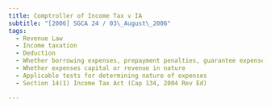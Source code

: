 ```yaml
---
title: Comptroller of Income Tax v IA 
subtitle: "[2006] SGCA 24 / 03\_August\_2006"
tags:
  - Revenue Law
  - Income taxation
  - Deduction
  - Whether borrowing expenses, prepayment penalties, guarantee expenses incurred by taxpayer in connection with repayment of loan for developing property deductible against taxpayer\'s taxable income for certain years of assessment under s 14(1) Income Tax Act
  - Whether expenses capital or revenue in nature
  - Applicable tests for determining nature of expenses
  - Section 14(1) Income Tax Act (Cap 134, 2004 Rev Ed)

---
```


